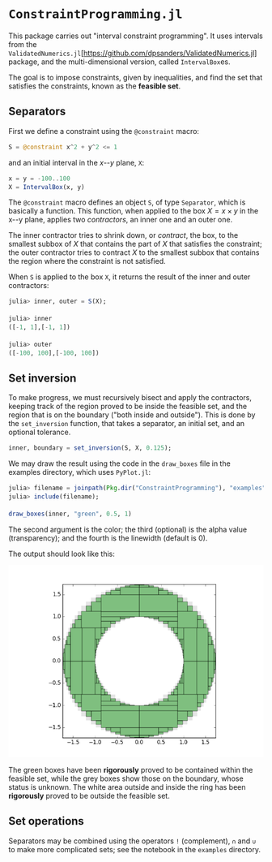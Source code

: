 # `ConstraintProgramming.jl`

This package carries out "interval constraint programming".
It uses intervals from the
`ValidatedNumerics.jl`[https://github.com/dpsanders/ValidatedNumerics.jl] package,
and the multi-dimensional version, called `IntervalBox`es.

The goal is to impose constraints, given by inequalities, and find the set that
satisfies the constraints, known as the **feasible set**.

## Separators
First we define a constraint using the `@constraint` macro:
```julia
S = @constraint x^2 + y^2 <= 1
```
and an initial interval in the $x$--$y$ plane, `X`:
```julia
x = y = -100..100
X = IntervalBox(x, y)
```

The `@constraint` macro defines an object `S`, of type `Separator`,
which is basically a function. This function,
when applied to the box $X = x \times y$
in the x--y plane, applies two *contractors*, an inner one and an outer one.

The inner contractor tries to shrink down, or *contract*, the box, to the smallest subbox
of $X$ that contains the part of $X$ that satisfies the constraint; the
outer contractor tries to contract $X$ to the smallest subbox that contains the
region where the constraint is not satisfied.

When `S` is applied to the box `X`, it returns the result of the inner and outer contractors:
```julia
julia> inner, outer = S(X);

julia> inner
([-1, 1],[-1, 1])

julia> outer
([-100, 100],[-100, 100])
```

## Set inversion
To make progress, we must recursively bisect and apply the contractors, keeping
track of the region proved to be inside the feasible set, and the region that is
on the boundary ("both inside and outside"). This is done by the `set_inversion` function,
that takes a separator, an initial set, and an optional tolerance.

```julia
inner, boundary = set_inversion(S, X, 0.125);
```
We may draw the result using the code in the `draw_boxes` file in the examples directory,
which uses `PyPlot.jl`:
```julia
julia> filename = joinpath(Pkg.dir("ConstraintProgramming"), "examples", "draw_boxes.jl");
julia> include(filename);

draw_boxes(inner, "green", 0.5, 1)
```
The second argument is the color; the third (optional) is the alpha value (transparency);
and the fourth is the linewidth (default is 0).

The output should look like this:

![Ring](examples/ring.png)


The green boxes have been **rigorously** proved to be contained within the feasible set,
while the grey boxes show those on the boundary, whose status is unknown.
The white area outside and inside the ring has been **rigorously** proved to be outside
the feasible set.

## Set operations
Separators may be combined using the operators `!` (complement), `∩` and `∪` to make
more complicated sets; see the notebook in the `examples` directory.
